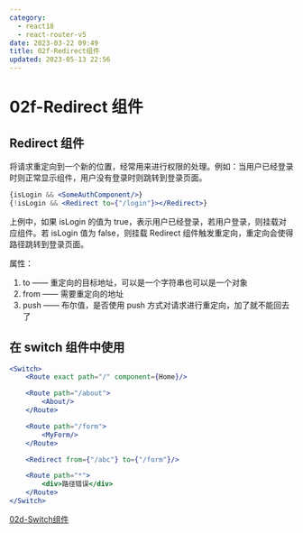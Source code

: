 ```yaml
---
category: 
  - react18
  - react-router-v5
date: 2023-03-22 09:49
title: 02f-Redirect组件
updated: 2023-05-13 22:56
---
```


# 02f-Redirect 组件

## Redirect 组件

将请求重定向到一个新的位置，经常用来进行权限的处理。例如：当用户已经登录时则正常显示组件，用户没有登录时则跳转到登录页面。

```jsx
{isLogin && <SomeAuthComponent/>}
{!isLogin && <Redirect to={"/login"}></Redirect>}
```

上例中，如果 isLogin 的值为 true，表示用户已经登录，若用户登录，则挂载对应组件。若 isLogin 值为 false，则挂载 Redirect 组件触发重定向，重定向会使得路径跳转到登录页面。

属性：

1.  to —— 重定向的目标地址，可以是一个字符串也可以是一个对象
2.  from —— 需要重定向的地址
3.  push —— 布尔值，是否使用 push 方式对请求进行重定向，加了就不能回去了

## 在 switch 组件中使用

```jsx
<Switch>
    <Route exact path="/" component={Home}/>

    <Route path="/about">
        <About/>
    </Route>

    <Route path="/form">
        <MyForm/>
    </Route>

    <Redirect from={"/abc"} to={"/form"}/>

    <Route path="*">
        <div>路径错误</div>
    </Route>
</Switch>
```

[02d-Switch组件](02d-Switch组件.md)